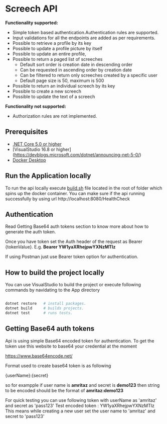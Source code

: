 # Screech API

**Functionality supported:**

 * Simple token based authentication.Authentication rules are supported.
 * Input validations for all the endpoints are added as per requirements.
 * Possible to retrieve a profile by its key
 * Possible to update a profile picture by itself
 * Possible to update an entire profile,
 * Possible to return a paged list of screeches
	* Default sort order is creation date in descending order
	* Can be requested in ascending order by creation date
	* Can be filtered to return only screeches created by a specific user
	* Default page size is 50, maximum is 500
 * Possible to return an individual screech by its key
 * Possible to create a new screech
 * Possible to update the text of a screech

**Functionality not supported:**

* Authorization rules are not implemented.


## Prerequisites

- [.NET Core 5.0 or higher](https://dotnet.microsoft.com/download/dotnet-core)
- [VisualStudio 16.8 or higher] (https://devblogs.microsoft.com/dotnet/announcing-net-5-0/)
- [Docker Desktop](https://www.docker.com/products/docker-desktop)


## Run the Application locally 
To run the api locally execute [build.sh](https://github.com/azirkande/ScreechApi/blob/main/build.sh) file located in the root of folder which spins up the docker container.
You can make sure if the api running successfully by using url http://localhost:8080/HealthCheck

## Authentication

Read Getting Base64 auth tokens section to know more about how to generate the auth token.

Once you have token set the Auth header of the request as Bearer {tokenValue}. E.g. **Bearer YW1yaXRhejpwYXNzMTIz**

If using Postman just use Bearer token option for authentication.

## How to build the project locally

You can use VisualStudio to build the project 
or execute following commands by navidating to the App directory

```sh

dotnet restore   # install packages.
dotnet build	 # builds projects.
dotnet test		 # runs tests. 

```


## Getting Base64 auth tokens

Api is using simple Base64 encoded token for authentication. To get the token use this website to base64 your credential at the moment

https://www.base64encode.net/

Format used to create base64 token is as following

{userName}:{secret}

so for exampple if user name is **amritaz** and secret is **demo123** then string to be encoded should be the format of **amritaz:demo123**

For quick testing you can use following token with userName as 'amritaz' and secret as 'pass123'
Test encoded token : YW1yaXRhejpwYXNzMTIz
This means while creating a new user set the user name to 'amritaz' and secret to 'pass123'

